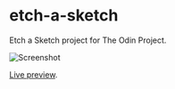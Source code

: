 # etch-a-sketch

Etch a Sketch project for The Odin Project.

![Screenshot](https://i.imgur.com/1DCK38g.png)

[Live preview](https://qhungg289.github.io/etch-a-sketch/).
